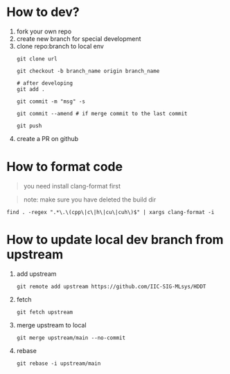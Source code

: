 # How to dev?

1. fork your own repo
2. create new branch for special development
3. clone repo:branch to local env
    ```
    git clone url

    git checkout -b branch_name origin branch_name

    # after developing
    git add .

    git commit -m "msg" -s

    git commit --amend # if merge commit to the last commit

    git push
    ```
4. create a PR on github

# How to format code
> you need install clang-format first

> note: make sure you have deleted the build dir

```
find . -regex ".*\.\(cpp\|c\|h\|cu\|cuh\)$" | xargs clang-format -i
``` 

# How to update local dev branch from upstream
1. add upstream
    ```
    git remote add upstream https://github.com/IIC-SIG-MLsys/HDDT
    ```
2. fetch
    ```
    git fetch upstream
    ```
3. merge upstream to local
    ```
    git merge upstream/main --no-commit
    ```
4. rebase
    ```
    git rebase -i upstream/main
    ```